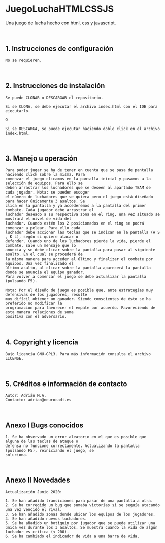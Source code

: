 # JuegoLuchaHTMLCSSJS

Una juego de lucha hecho con html, css y javascript.

<br>

## 1. Instrucciones de configuración

    No se requieren.

<br>

## 2. Instrucciones de instalación 

    Se puede CLONAR o DESCARGAR el repositorio. 
    
    Si se CLONA, se debe ejecutar el archivo index.html con el IDE para 
    ejecutarlo.
   
    O
    
    Si se DESCARGA, se puede ejecutar haciendo doble click en el archivo 
    index.html.      

<br>

## 3. Manejo u operación
      
    Para poder jugar se ha de tener en cuenta que se pasa de pantalla 
    haciendo click sobre la misma. Para
    comenzar el juego clicamos en la pantalla inicial y pasamos a la 
    selección de equipos. Para ello se 
    deben arrastrar los luchadores que se deseen al apartado TEAM de 
    cada jugador. Nota: se pueden escoger 
    el número de luchadores que se quiera pero el juego está diseñado 
    para hacer únicamente 3 asaltos. Se 
    clica en la pantalla y ya accederemos a la pantalla del primer 
    combate. Cada jugador debe arrastrar el 
    luchador deseado a su respectiva zona en el ring, una vez situado se 
    mostrará el nivel de vida del 
    luchador. Cuando estén los 2 posicionados en el ring se podrá 
    comenzar a pelear. Para ello cada 
    luchador debe accionar las teclas que se indican en la pantalla (A S 
    , K L), según si quiere atacar o 
    defender. Cuando uno de los luchadores pierde la vida, pierde el 
    combate, sale un mensaje que lo 
    anuncia y se debe clicar sobre la pantalla para pasar al siguiente 
    asalto. En el cual se procederá de 
    la misma manera para acceder al último y finalizar el combate por 
    equipos. Una vez finalizado el 
    último asalto, al clicar sobre la pantalla aparecerá la pantalla 
    donde se anuncia el equipo ganador. 
    Para volver a comenzar el juego se debe actualizar la pantalla 
    (pulsando F5).

    Nota: Por el diseño de juego es posible que, ante estrategias muy 
    defensivas de los jugadores, resulte 
    muy difícil obtener un ganador. Siendo conscientes de ésto se ha 
    preferido no modificar la 
    programación para favorecer el empate por acuerdo. Favoreciendo de 
    esta manera relaciones de suma 
    positiva con el adversario.
<br>        

## 4. Copyright y licencia

    Bajo licencia GNU-GPL3. Para más información consulta el archivo 
    LICENSE.

<br>

## 5. Créditos e información de contacto

    Autor: Adrián M.A.
    Contacto: adrian@neurocadi.es
  
<br>

## Anexo I  Bugs conocidos

    1. Se ha observado un error aleatorio en el que es posible que 
    alguna de las teclas de ataque o 
    defensa no funcione correctamente. Actualizando la pantalla 
    (pulsando F5), reiniciando el juego, se 
    soluciona.
  
<br>

## Anexo II Novedades

    Actualización Junio 2020:

    1. Se han añadido transiciones para pasar de una pantalla a otra.
    2. Se ha corregido un bug que sumaba victorias si se seguía atacando 
    una vez vencido el rival.
    3. Se han añadido zonas donde ubicar los equipos de los jugadores.
    4. Se han añadido nuevos luchadores.
    5. Se ha añadido un botiquin por jugador que se puede utilizar una 
    única vez durante los 3 asaltos. Se muestra cuando la vida de algún 
    luchador es critica (< 200).
    6. Se ha cambiado el indicador de vida a una barra de vida.

